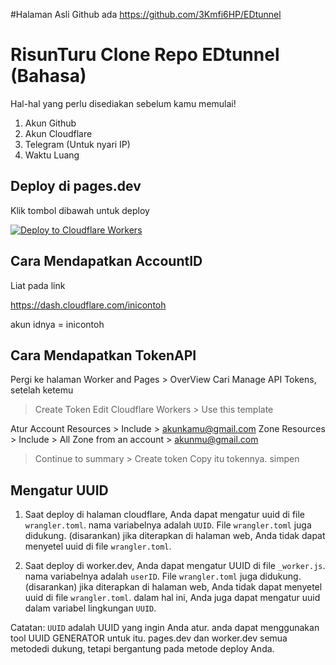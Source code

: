 #Halaman Asli Github ada
https://github.com/3Kmfi6HP/EDtunnel


# RisunTuru Clone Repo EDtunnel (Bahasa)
Hal-hal yang perlu disediakan sebelum kamu memulai!
1. Akun Github
2. Akun Cloudflare
3. Telegram (Untuk nyari IP)
4. Waktu Luang 

## Deploy di pages.dev
Klik tombol dibawah untuk deploy

[![Deploy to Cloudflare Workers](https://deploy.workers.cloudflare.com/button)](https://deploy.workers.cloudflare.com/?url=https://github.com/3Kmfi6HP/EDtunnel)
## Cara Mendapatkan AccountID
Liat pada link 

https://dash.cloudflare.com/inicontoh

akun idnya = inicontoh

## Cara Mendapatkan TokenAPI
Pergi ke halaman Worker and Pages > OverView 
Cari Manage API Tokens, setelah ketemu
> Create Token
> Edit Cloudflare Workers > Use this template

Atur
Account Resources > Include > akunkamu@gmail.com
Zone Resources > Include > All Zone from an account > akunmu@gmail.com
> Continue to summary > Create token
Copy itu tokennya. simpen 


## Mengatur UUID

1. Saat deploy di halaman cloudflare, Anda dapat mengatur uuid di file `wrangler.toml`. nama variabelnya adalah `UUID`. File `wrangler.toml` juga didukung. (disarankan) jika diterapkan di halaman web, Anda tidak dapat menyetel uuid di file `wrangler.toml`.

2. Saat deploy di worker.dev, Anda dapat mengatur UUID di file `_worker.js`. nama variabelnya adalah `userID`. File `wrangler.toml` juga didukung. (disarankan) jika diterapkan di halaman web, Anda tidak dapat menyetel uuid di file `wrangler.toml`. dalam hal ini, Anda juga dapat mengatur uuid dalam variabel lingkungan `UUID`.

Catatan: `UUID` adalah UUID yang ingin Anda atur. anda dapat menggunakan tool UUID GENERATOR untuk itu.
pages.dev dan worker.dev semua metodedi dukung, tetapi bergantung pada metode deploy Anda.
